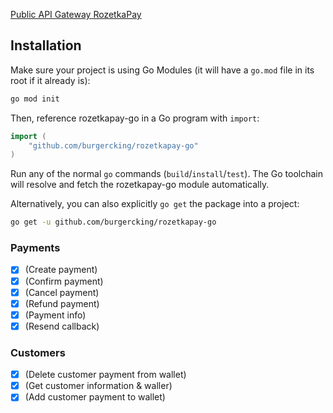 [Public API Gateway RozetkaPay](https://docs.google.com/document/d/1AbNXlJlPdzjZcpotd83Qb7GWXt78UhYGRY-GQRWI35M)

## Installation

Make sure your project is using Go Modules (it will have a `go.mod` file in its
root if it already is):

```sh
go mod init
```

Then, reference rozetkapay-go in a Go program with `import`:

```go
import (
	"github.com/burgercking/rozetkapay-go"
)
```

Run any of the normal `go` commands (`build`/`install`/`test`). The Go
toolchain will resolve and fetch the rozetkapay-go module automatically.

Alternatively, you can also explicitly `go get` the package into a project:

```bash
go get -u github.com/burgercking/rozetkapay-go
```

### Payments

- [x] (Create payment)
- [x] (Confirm payment)
- [x] (Cancel payment)
- [x] (Refund payment)
- [x] (Payment info)
- [x] (Resend callback)

### Customers

- [x] (Delete customer payment from wallet)
- [x] (Get customer information & waller)
- [x] (Add customer payment to wallet)
